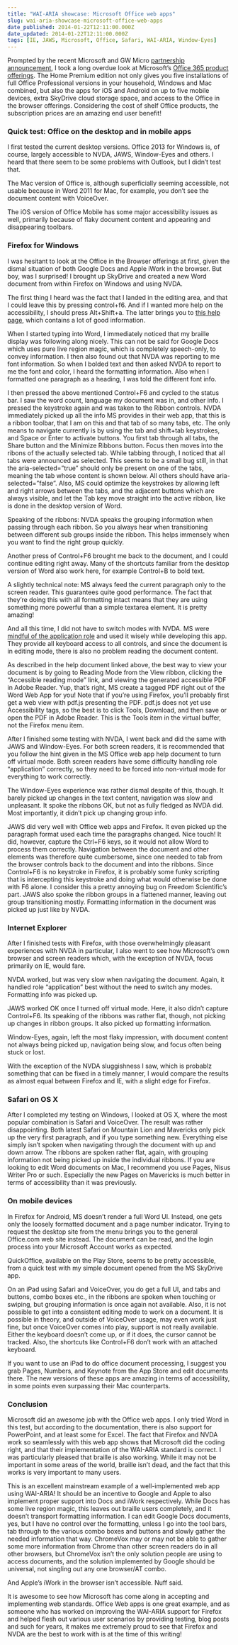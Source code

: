 ```yaml
---
title: "WAI-ARIA showcase: Microsoft Office web apps"
slug: wai-aria-showcase-microsoft-office-web-apps
date_published: 2014-01-22T12:11:00.000Z
date_updated: 2014-01-22T12:11:00.000Z
tags: [IE, JAWS, Microsoft, Office, Safari, WAI-ARIA, Window-Eyes]
---
```


Prompted by the recent Microsoft and GW Micro [partnership announcement](http://www.windoweyesforoffice.com/), I took a long overdue look at Microsoft&#8217;s [Office 365 product offerings](http://office.microsoft.com/en-us/products/microsoft-office-365-for-home-or-for-business-office-online-FX101825692.aspx?CTT=97). The Home Premium edition not only gives you five installations of full Office Professional versions in your household, Windows and Mac combined, but also the apps for iOS and Android on up to five mobile devices, extra SkyDrive cloud storage space, and access to the Office in the browser offerings. Considering the cost of shelf Office products, the subscription prices are an amazing end user benefit!

### Quick test: Office on the desktop and in mobile apps

I first tested the current desktop versions. Office 2013 for Windows is, of course, largely accessible to NVDA, JAWS, Window-Eyes and others. I heard that there seem to be some problems with Outlook, but I didn&#8217;t test that.

The Mac version of Office is, although superficially seeming accessible, not usable because in Word 2011 for Mac, for example, you don&#8217;t see the document content with VoiceOver.

The iOS version of Office Mobile has some major accessibility issues as well, primarily because of flaky document content and appearing and disappearing toolbars.

### Firefox for Windows

I was hesitant to look at the Office in the Browser offerings at first, given the dismal situation of both Google Docs and Apple iWork in the browser. But boy, was I surprised! I brought up SkyDrive and created a new Word document from within Firefox on Windows and using NVDA.

The first thing I heard was the fact that I landed in the editing area, and that I could leave this by pressing control+f6. And if I wanted more help on the accessibility, I should press Alt+Shift+a. The latter brings you to [this help page](https://support.office.com/en-au/article/Office-Online-d6018be1-d9fb-450f-8a13-b5a88e0e329e), which contains a lot of good information.

When I started typing into Word, I immediately noticed that my braille display was following along nicely. This can not be said for Google Docs which uses pure live region magic, which is completely speech-only, to convey information. I then also found out that NVDA was reporting to me font information. So when I bolded text and then asked NVDA to report to me the font and color, I heard the formatting information. Also when I formatted one paragraph as a heading, I was told the different font info.

I then pressed the above mentioned Control+F6 and cycled to the status bar. I saw the word count, language my document was in, and other info. I pressed the keystroke again and was taken to the Ribbon controls. NVDA immediately picked up all the info MS provides in their web app, that this is a ribbon toolbar, that I am on this and that tab of so many tabs, etc. The only means to navigate currently is by using the tab and shift+tab keystrokes, and Space or Enter to activate buttons. You first tab through all tabs, the Share button and the Minimize Ribbons button. Focus then moves into the ribons of the actually selected tab. While tabbing through, I noticed that all tabs were announced as selected. This seems to be a small bug still, in that the aria-selected=&#8221;true&#8221; should only be present on one of the tabs, meaning the tab whose content is shown below. All others should have aria-selected=&#8221;false&#8221;. Also, MS could optimize the keystrokes by allowing left and right arrows between the tabs, and the adjacent buttons which are always visible, and let the Tab key move straight into the active ribbon, like is done in the desktop version of Word.

Speaking of the ribbons: NVDA speaks the grouping information when passing through each ribbon. So you always hear when transitioning between different sub groups inside the ribbon. This helps immensely when you want to find the right group quickly.

Another press of Control+F6 brought me back to the document, and I could continue editing right away. Many of the shortcuts familiar from the desktop version of Word also work here, for example Control+B to bold text.

A slightly technical note: MS always feed the current paragraph only to the screen reader. This guarantees quite good performance. The fact that they&#8217;re doing this with all formatting intact means that they are using something more powerful than a simple textarea element. It is pretty amazing!

And all this time, I did not have to switch modes with NVDA. MS were [mindful of the application role](http://www.marcozehe.de/2012/02/06/if-you-use-the-wai-aria-role-application-please-do-so-wisely/) and used it wisely while developing this app. They provide all keyboard access to all controls, and since the document is in editing mode, there is also no problem reading the document content.

As described in the help document linked above, the best way to view your document is by going to Reading Mode from the View ribbon, clicking the &#8220;Accessible reading mode&#8221; link, and viewing the generated accessible PDF in Adobe Reader. Yup, that&#8217;s right, MS create a tagged PDF right out of the Word Web App for you! Note that if you&#8217;re using Firefox, you&#8217;ll probably first get a web view with pdf.js presenting the PDF. pdf.js does not yet use Accessibility tags, so the best is to click Tools, Download, and then save or open the PDF in Adobe Reader. This is the Tools item in the virtual buffer, not the Firefox menu item.

After I finished some testing with NVDA, I went back and did the same with JAWS and Window-Eyes. For both screen readers, it is recommended that you follow the hint given in the MS Office web app help document to turn off virtual mode. Both screen readers have some difficulty handling role &#8220;application&#8221; correctly, so they need to be forced into non-virtual mode for everything to work correctly.

The Window-Eyes experience was rather dismal despite of this, though. It barely picked up changes in the text content, navigation was slow and unpleasant. It spoke the ribbons OK, but not as fully fledged as NVDA did. Most importantly, it didn&#8217;t pick up changing group info.

JAWS did very well with Office web apps and Firefox. It even picked up the paragraph format used each time the paragraphs changed. Nice touch! It did, however, capture the Ctrl+F6 keys, so it would not allow Word to process them correctly. Navigation between the document and other elements was therefore quite cumbersome, since one needed to tab from the browser controls back to the document and into the ribbons. Since Control+F6 is no keystroke in Firefox, it is probably some funky scripting that is intercepting this keystroke and doing what would otherwise be done with F6 alone. I consider this a pretty annoying bug on Freedom Scientific&#8217;s part. JAWS also spoke the ribbon groups in a flattened manner, leaving out group transitioning mostly. Formatting information in the document was picked up just like by NVDA.

### Internet Explorer

After I finished tests with Firefox, with those overwhelmingly pleasant experiences with NVDA in particular, I also went to see how Microsoft&#8217;s own browser and screen readers which, with the exception of NVDA, focus primarily on IE, would fare.

NVDA worked, but was very slow when navigating the document. Again, it handled role &#8220;application&#8221; best without the need to switch any modes. Formatting info was picked up.

JAWS worked OK once I turned off virtual mode. Here, it also didn&#8217;t capture Control+F6. Its speaking of the ribbons was rather flat, though, not picking up changes in ribbon groups. It also picked up formatting information.

Window-Eyes, again, left the most flaky impression, with document content not always being picked up, navigation being slow, and focus often being stuck or lost.

With the exception of the NVDA sluggishness I saw, which is probablz something that can be fixed in a timely manner, I would compare the results as almost equal between Firefox and IE, with a slight edge for Firefox.

### Safari on OS X

After I completed my testing on Windows, I looked at OS X, where the most popular combination is Safari and VoiceOver. The result was rather disappointing. Both latest Safari on Mountain Lion and Mavericks only pick up the very first paragraph, and if you type something new. Everything else simply isn&#8217;t spoken when navigating through the document with up and down arrow. The ribbons are spoken rather flat, again, with grouping information not being picked up inside the individual ribbons. If you are looking to edit Word documents on Mac, I recommend you use Pages, Nisus Writer Pro or such. Especially the new Pages on Mavericks is much better in terms of accessibility than it was previously.

### On mobile devices

In Firefox for Android, MS doesn&#8217;t render a full Word UI. Instead, one gets only the loosely formatted document and a page number indicator. Trying to request the desktop site from the menu brings you to the general Office.com web site instead. The document can be read, and the login process into your Microsoft Account works as expected.

QuickOffice, available on the Play Store, seems to be pretty accessible, from a quick test with my simple document opened from the MS SkyDrive app.

On an iPad using Safari and VoiceOver, you do get a full UI, and tabs and buttons, combo boxes etc., in the ribbons are spoken when touching or swiping, but grouping information is once again not available. Also, it is not possible to get into a consistent editing mode to work on a document. It is possible in theory, and outside of VoiceOver usage, may even work just fine, but once VoiceOver comes into play, support is not really available. Either the keyboard doesn&#8217;t come up, or if it does, the cursor cannot be tracked. Also, the shortcuts like Control+F6 don&#8217;t work with an attached keyboard.

If you want to use an iPad to do office document processing, I suggest you grab Pages, Numbers, and Keynote from the App Store and edit documents there. The new versions of these apps are amazing in terms of accessibility, in some points even surpassing their Mac counterparts.

### Conclusion

Microsoft did an awesome job with the Office web apps. I only tried Word in this test, but according to the documentation, there is also support for PowerPoint, and at least some for Excel. The fact that Firefox and NVDA work so seamlessly with this web app shows that Microsoft did the coding right, and that their implementation of the WAI-ARIA standard is correct. I was particularly pleased that braille is also working. While it may not be important in some areas of the world, braille isn&#8217;t dead, and the fact that this works is very important to many users.

This is an excellent mainstream example of a well-implemented web app using WAI-ARIA! It should be an incentive to Google and Apple to also implement proper support into Docs and iWork respectively. While Docs has some live region magic, this leaves out braille users completely, and it doesn&#8217;t transport formatting information. I can edit Google Docs documents, yes, but I have no control over the formatting, unless I go into the tool bars, tab through to the various combo boxes and buttons and slowly gather the needed information that way. ChromeVox may or may not be able to gather some more information from Chrome than other screen readers do in all other browsers, but ChromeVox isn&#8217;t the only solution people are using to access documents, and the solution implemented by Google should be universal, not singling out any one browser/AT combo.

And Apple&#8217;s iWork in the browser isn&#8217;t accessible. Nuff said.

It is awesome to see how Microsoft has come along in accepting and implementing web standards. Office Web apps is one great example, and as someone who has worked on improving the WAI-ARIA support for Firefox and helped flesh out various user scenarios by providing testing, blog posts and such for years, it makes me extremely proud to see that Firefox and NVDA are the best to work with is at the time of this writing!
